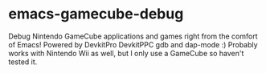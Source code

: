 # emacs-gamecube-debug
Debug Nintendo GameCube applications and games right from the comfort of Emacs! Powered by DevkitPro DevkitPPC gdb and dap-mode :) Probably works with Nintendo Wii as well, but I only use a GameCube so haven't tested it.
